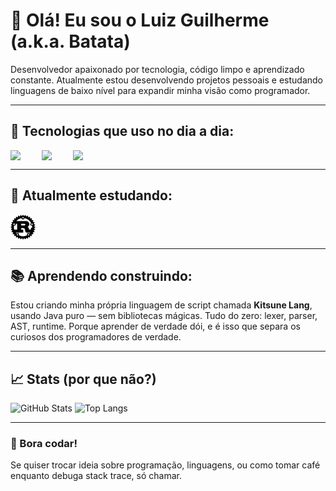 # 👋 Olá! Eu sou o Luiz Guilherme (a.k.a. Batata)

Desenvolvedor apaixonado por tecnologia, código limpo e aprendizado constante. Atualmente estou desenvolvendo projetos pessoais e estudando linguagens de baixo nível para expandir minha visão como programador.

---

## 🚀 Tecnologias que uso no dia a dia:
<div style="display: flex; gap: 10px;">
  <img src="https://cdn.jsdelivr.net/gh/devicons/devicon/icons/javascript/javascript-original.svg" width="40" />
  <img src="https://cdn.jsdelivr.net/gh/devicons/devicon/icons/typescript/typescript-original.svg" width="40" />
  <img src="https://cdn.jsdelivr.net/gh/devicons/devicon/icons/java/java-original.svg" width="40" />
</div>

---

## 🧠 Atualmente estudando:
<div style="display: flex; gap: 10px;">
  <img src="https://raw.githubusercontent.com/rust-lang/rust-artwork/master/logo/rust-logo-blk.svg" width="40" />
</div>

---

## 📚 Aprendendo construindo:
Estou criando minha própria linguagem de script chamada **Kitsune Lang**, usando Java puro — sem bibliotecas mágicas. Tudo do zero: lexer, parser, AST, runtime. Porque aprender de verdade dói, e é isso que separa os curiosos dos programadores de verdade.

---

## 📈 Stats (por que não?)
![GitHub Stats](https://github-readme-stats.vercel.app/api?username=Luiz-Batata-Guilherme&show_icons=true&theme=radical)
![Top Langs](https://github-readme-stats.vercel.app/api/top-langs/?username=Luiz-Batata-Guilherme&layout=compact&theme=radical)

---

### 🤜 Bora codar!  
Se quiser trocar ideia sobre programação, linguagens, ou como tomar café enquanto debuga stack trace, só chamar.

